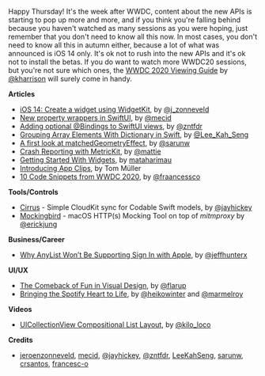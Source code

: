 Happy Thursday! It's the week after WWDC, content about the new APIs is starting to pop up more and more, and if you think you're falling behind because you haven't watched as many sessions as you were hoping, just remember that you don't need to know all this now. In most cases, you don't need to know all this in autumn either, because a lot of what was announced is iOS 14 only. It's ok not to rush into the new APIs and it's ok not to install the betas. If you do want to watch more WWDC20 sessions, but you're not sure which ones, the [WWDC 2020 Viewing Guide](https://useyourloaf.com/blog/wwdc-2020-viewing-guide/) by [@kharrison](https://twitter.com/kharrison) will surely come in handy.

**Articles**

* [iOS 14: Create a widget using WidgetKit](https://zonneveld.dev/ios-14-widgetkit/), by [@j_zonneveld](https://twitter.com/j_zonneveld)
* [New property wrappers in SwiftUI](https://swiftwithmajid.com/2020/06/29/new-property-wrappers-in-swiftui/), by [@mecid](https://twitter.com/mecid)
* [Adding optional @Bindings to SwiftUI views](https://www.fivestars.blog/code/optional-binding.html), by [@zntfdr](https://twitter.com/zntfdr)
* [Grouping Array Elements With Dictionary in Swift](https://swiftsenpai.com/swift/group-array-elements-with-dictionary/), by [@Lee_Kah_Seng](https://twitter.com/Lee_Kah_Seng)
* [A first look at matchedGeometryEffect](https://sarunw.com/posts/a-first-look-at-matchedgeometryeffect/), by [@sarunw](https://twitter.com/sarunw)
* [Crash Reporting with MetricKit](https://www.chimehq.com/blog/metrickit-crash-reporting), by [@mattie](https://twitter.com/mattie)
* [Getting Started With Widgets](https://www.raywenderlich.com/11303363-getting-started-with-widgets), by [mataharimau](https://twitter.com/mataharimau)
* [Introducing App Clips](https://engineering.monstar-lab.com/2020/06/26/Introducing-App-Clips), by Tom Müller
* [10 Code Snippets from WWDC 2020](https://medium.com/@francesco_/10-code-snippets-from-wwdc20-5dba158e2903?source=friends_link&sk=d9afe5ca122e7774da60dfbebf745186), by [@fraancessco](https://twitter.com/fraancessco)

**Tools/Controls**

* [Cirrus](https://github.com/jayhickey/Cirrus) - Simple CloudKit sync for Codable Swift models, by [@jayhickey](https://twitter.com/jayhickey)
* [Mockingbird](https://github.com/Farfetch/mockingbird) - macOS HTTP(s) Mocking Tool on top of _mitmproxy_ by [@erickjung](https://twitter.com/erickjung)

**Business/Career**

* [Why AnyList Won’t Be Supporting Sign In with Apple](https://blog.anylist.com/2020/06/sign-in-with-apple/), by [@jeffhunterx](https://twitter.com/jeffhunterx)

**UI/UX**

* [The Comeback of Fun in Visual Design](https://applypixels.com/blog/comeback), by [@flarup](https://twitter.com/flarup/)
* [Bringing the Spotify Heart to Life](https://spotify.design/article/bringing-the-spotify-heart-to-life), by [@heikowinter](https://twitter.com/heikowinter) and [@marmelroy](https://twitter.com/marmelroy)

**Videos**

* [UICollectionView Compositional List Layout](https://www.youtube.com/watch?v=5Q4KgyESHRA), by [@kilo_loco](https://twitter.com/kilo_loco)

**Credits**

* [jeroenzonneveld](https://github.com/jeroenzonneveld), [mecid](https://github.com/mecid), [@jayhickey](https://github.com/jayhickey), [@zntfdr](https://github.com/zntfdr), [LeeKahSeng](https://github.com/LeeKahSeng), [sarunw](https://github.com/sarunw), [crsantos](https://github.com/crsantos), [francesc-o](https://github.com/francesc-o)
